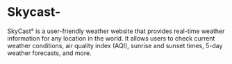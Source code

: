 # Skycast-
SkyCast° is a user-friendly weather website that provides real-time weather information for any location in the world. It allows users to check current weather conditions, air quality index (AQI), sunrise and sunset times, 5-day weather forecasts, and more.
